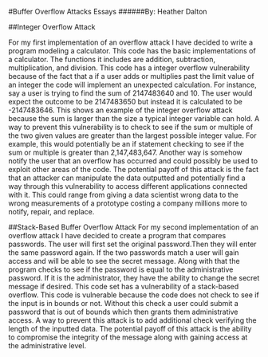 #Buffer Overflow Attacks Essays
######By: Heather Dalton


##Integer Overflow Attack

For my first implementation of an overflow attack I have decided to write a program modeling a calculator. This code has the
basic implementations of a calculator. The functions it includes are addition, subtraction, multiplication, and division.
This code has a integer overflow vulnerability because of the fact that a if a user adds or multiplies past the limit value of an integer
the code will implement an unexpected calculation. For instance, say a user is trying to find the sum of 2147483640 and 10.
The user would expect the outcome to be 2147483650 but instead it is calculated to be -2147483646. This shows an example
of the integer overflow attack because the sum is larger than the size a typical integer variable can hold.
A way to prevent this vulnerability is to check to see if the sum or multiple of the two given values are greater than 
the largest  possible integer value. For example, this would potentially be an if statement checking to see if the sum or multiple is greater than 
2,147,483,647. Another way is somehow notify the user that an overflow has occurred and could possibly be used to exploit other areas of the code.
The potential payoff of this attack is the fact that an attacker can manipulate the data outputted and potentially find 
a way through this vulnerability to access different applications connected with it. This could range from giving a data
scientist wrong data to the wrong measurements of a prototype costing a company millions more to notify, repair, and replace.  



##Stack-Based Buffer Overflow Attack
For my second implementation of an overflow attack I have decided to create a program that compares passwords. The user
will first set the original password.Then they will enter the same password again. If the two passwords match a user
will gain access and will be able to see the secret message. Along with that the program checks to see if the password 
is equal to the administrative password. If it is the administrator, they have the ability to change the secret message
if desired. This code set has a vulnerability of a stack-based overflow. This code is vulnerable because the code does
not check to see if the input is in bounds or not. Without this check a user could submit a password that is out of 
bounds which then grants them administrative access. A way to prevent this attack is to add additional check verifying 
the length of the inputted data. The potential payoff of this attack is the ability to compromise the integrity of the 
message along with gaining access at the administrative level.
